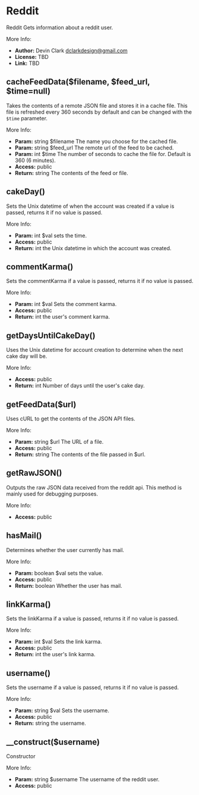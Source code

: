 Reddit
======

Reddit
 Gets information about a reddit user.

More Info:

   - **Author:** Devin Clark <dclarkdesign@gmail.com> 
   - **License:** TBD 
   - **Link:** TBD

cacheFeedData($filename, $feed_url, $time=null)
-----------------------------------------------

Takes the contents of a remote JSON file and stores it in a cache file. This file is refreshed every 360 seconds by default and can be changed with the `$time` parameter.

More Info:

   - **Param:** string    $filename The name you choose for the cached file. 
   - **Param:** string    $feed_url The remote url of the feed to be cached. 
   - **Param:** int   $time     The number of seconds to cache the file for. Default is 360 (6 minutes). 
   - **Access:** public 
   - **Return:** string    The contents of the feed or file.

cakeDay()
---------

Sets the Unix datetime of when the account was created if a value is passed, returns it if no value is passed.

More Info:

   - **Param:** int    $val sets the time. 
   - **Access:** public 
   - **Return:** int    the Unix datetime in which the account was created.

commentKarma()
--------------

Sets the commentKarma if a value is passed, returns it if no value is passed.

More Info:

   - **Param:** int     $val Sets the comment karma. 
   - **Access:** public 
   - **Return:** int     the user's comment karma.

getDaysUntilCakeDay()
---------------------

Uses the Unix datetime for account creation to determine when the next cake day will be.

More Info:

   - **Access:** public 
   - **Return:** int    Number of days until the user's cake day.

getFeedData($url)
-----------------

Uses cURL to get the contents of the JSON API files.

More Info:

   - **Param:** string    $url The URL of a file. 
   - **Access:** public 
   - **Return:** string    The contents of the file passed in $url.

getRawJSON()
------------

Outputs the raw JSON data received from the reddit api. This method is mainly used for debugging purposes.

More Info:

   - **Access:** public

hasMail()
---------

Determines whether the user currently has mail.

More Info:

   - **Param:** boolean     $val sets the value. 
   - **Access:** public 
   - **Return:** boolean     Whether the user has mail.

linkKarma()
-----------

Sets the linkKarma if a value is passed, returns it if no value is passed.

More Info:

   - **Param:** int     $val Sets the link karma. 
   - **Access:** public 
   - **Return:** int     the user's link karma.

username()
----------

Sets the username if a value is passed, returns it if no value is passed.

More Info:

   - **Param:** string    $val Sets the username. 
   - **Access:** public 
   - **Return:** string    the username.

__construct($username)
----------------------

Constructor

More Info:

   - **Param:** string    $username The username of the reddit user. 
   - **Access:** public